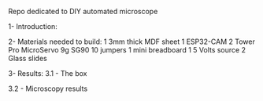 Repo dedicated to DIY automated microscope

1- Introduction:


2- Materials needed to build:
1 3mm thick MDF sheet
1 ESP32-CAM
2 Tower Pro MicroServo 9g SG90
10 jumpers
1 mini breadboard
1 5 Volts source
2 Glass slides

3- Results:
3.1 - The box

3.2 - Microscopy results
